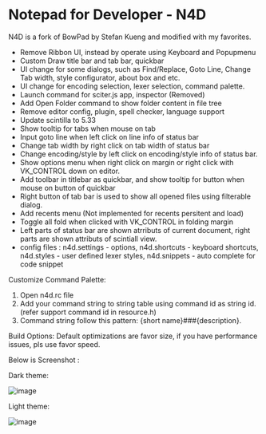 # Notepad for Developer - N4D
N4D is a fork of BowPad by Stefan Kueng and modified with my favorites.

* Remove Ribbon UI, instead by operate using Keyboard and Popupmenu 
* Custom Draw title bar and tab bar, quickbar
* UI change for some dialogs, such as Find/Replace, Goto Line, Change Tab width, style configurator, about box and etc.
* UI change for encoding selection, lexer selection, command palette.
* Launch command for sciter.js app, inspector (Removed)
* Add Open Folder command to show folder content in file tree
* Remove editor config, plugin, spell checker, language support
* Update scintilla to 5.33
* Show tooltip for tabs when mouse on tab
* Input goto line when left click on line info of status bar
* Change tab width by right click on tab width of status bar
* Change encoding/style by left click on encoding/style info of status bar.
* Show options menu when right click on margin or right click with VK_CONTROL down on editor.
* Add toolbar in titlebar as quickbar, and show tooltip for button when mouse on button of quickbar
* Right button of tab bar is used to show all opened files using filterable dialog.
* Add recents menu (Not implemented for recents persitent and load) 
* Toggle all fold when clicked with VK_CONTROL in folding margin
* Left parts of status bar are shown atrributs of current document, right parts are shown attributs of scintiall view.
* config files : n4d.settings - options, n4d.shortcuts - keyboard shortcuts, n4d.styles - user defined lexer styles, n4d.snippets - auto complete for code snippet

Customize Command Palette:
1. Open n4d.rc file
2. Add your command string to string table using command id as string id. (refer support command id in resource.h)
3. Command string follow this pattern: {short name}###{description}. 

Build Options:
Default optimizations are favor size, if you have performance issues, pls use favor speed.

Below is Screenshot :

Dark theme:

![image](https://user-images.githubusercontent.com/28701482/184499462-af0cbeff-1369-49ca-b020-04e8d7857559.png)

Light theme:

![image](https://user-images.githubusercontent.com/28701482/184500277-6fa317c9-9f14-4510-ac26-84ccae5d3ac8.png)
